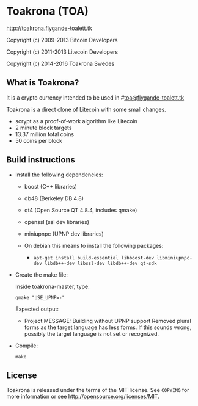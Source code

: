 Toakrona (TOA)
================================

http://toakrona.flygande-toalett.tk

Copyright (c) 2009-2013 Bitcoin Developers

Copyright (c) 2011-2013 Litecoin Developers

Copyright (c) 2014-2016 Toakrona Swedes

What is Toakrona?
----------------

It is a crypto currency intended to be used in #toa@flygande-toalett.tk

Toakrona is a direct clone of Litecoin with some small changes.
 - scrypt as a proof-of-work algorithm like Litecoin
 - 2 minute block targets
 - 13.37 million total coins
 - 50 coins per block

Build instructions
----------------
 - Install the following dependencies:

 	- boost (C++ libraries)
 	- db48 (Berkeley DB 4.8)
 	- qt4 (Open Source QT 4.8.4, includes qmake)
 	- openssl (ssl dev libraries)
 	- miniupnpc (UPNP dev libraries)
 	
	- On debian this means to install the following packages:
 		- `apt-get install build-essential libboost-dev libminiupnpc-dev libdb++-dev libssl-dev libdb++-dev qt-sdk`

 - Create the make file:

	Inside toakrona-master, type:

	`qmake "USE_UPNP=-"`

	Expected output:
 	- Project MESSAGE: Building without UPNP support Removed plural forms as the target language has less forms. 	If this sounds wrong, possibly the target language is not set or recognized.
 
 - Compile:

	`make`



License
-------

Toakrona is released under the terms of the MIT license. See `COPYING` for more
information or see http://opensource.org/licenses/MIT.

